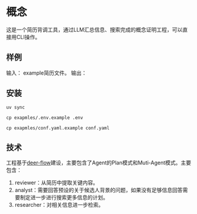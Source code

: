 # 概念

这是一个简历背调工具，通过LLM汇总信息、搜索完成的概念证明工程，可以直接用CLI操作。

## 样例

输入：
example简历文件。
输出：

## 安装

```
uv sync

cp exapmles/.env.example .env

cp exapmles/conf.yaml.example conf.yaml

```
## 技术

工程基于[deer-flow](https://github.com/bytedance/deer-flow)建设，主要包含了Agent的Plan模式和Muti-Agent模式。主要包含：

1. reviewer：从简历中提取关键内容。
2. analyst：需要回答预设的关于候选人背景的问题，如果没有足够信息回答需要制定进一步进行搜索更多信息的计划。
3. researcher：对相关信息进一步检索。
   

